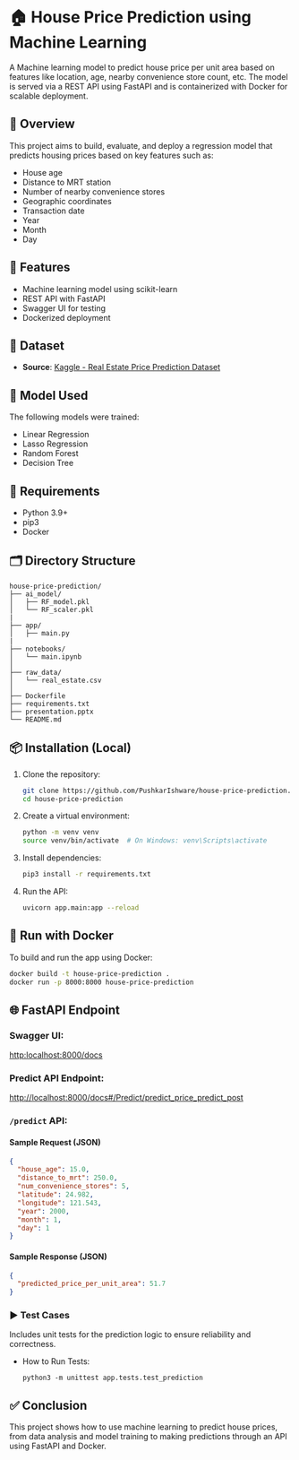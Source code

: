# 🏠 House Price Prediction using Machine Learning

A Machine learning model to predict house price per unit area based on features like location, age, nearby convenience store count, etc. The model is served via a REST API using FastAPI and is containerized with Docker for scalable deployment.

## 📌 Overview

This project aims to build, evaluate, and deploy a regression model that predicts housing prices based on key features such as:

- House age
- Distance to MRT station
- Number of nearby convenience stores
- Geographic coordinates
- Transaction date
- Year
- Month
- Day

## 🚀 Features

- Machine learning model using scikit-learn
- REST API with FastAPI
- Swagger UI for testing
- Dockerized deployment

## 📂 Dataset

- **Source**: [Kaggle - Real Estate Price Prediction Dataset](https://www.kaggle.com/datasets/quantbruce/real-estate-price-prediction)

## 🤖 Model Used

The following models were trained:

- Linear Regression
- Lasso Regression
- Random Forest
- Decision Tree

## 🧰 Requirements

- Python 3.9+
- pip3
- Docker

## 🗂️ Directory Structure

```
house-price-prediction/
├── ai_model/
│   ├── RF_model.pkl
│   └── RF_scaler.pkl
|
├── app/
│   ├── main.py
|
├── notebooks/
│   └── main.ipynb
│
├── raw_data/
│   └── real_estate.csv
│
├── Dockerfile
├── requirements.txt
├── presentation.pptx
└── README.md

```

## 📦 Installation (Local)

1. Clone the repository:
   ```bash
   git clone https://github.com/PushkarIshware/house-price-prediction.git
   cd house-price-prediction
   ```

2. Create a virtual environment:
   ```bash
   python -m venv venv
   source venv/bin/activate  # On Windows: venv\Scripts\activate
   ```

3. Install dependencies:
   ```bash
   pip3 install -r requirements.txt
   ```

4. Run the API:
   ```bash
   uvicorn app.main:app --reload
   ```

## 🐳 Run with Docker

To build and run the app using Docker:

```bash
docker build -t house-price-prediction .
docker run -p 8000:8000 house-price-prediction
```


## 🌐 FastAPI Endpoint

### Swagger UI: 
[http:localhost:8000/docs](http:localhost:8000/docs)

### Predict API Endpoint:

[http://localhost:8000/docs#/Predict/predict_price_predict_post](http://localhost:8000/docs#/Predict/predict_price_predict_post)

### `/predict` API:

#### Sample Request (JSON)
```json
{
  "house_age": 15.0,
  "distance_to_mrt": 250.0,
  "num_convenience_stores": 5,
  "latitude": 24.982,
  "longitude": 121.543,
  "year": 2000,
  "month": 1,
  "day": 1
}
```

#### Sample Response (JSON)
```json
{
  "predicted_price_per_unit_area": 51.7
}
```

### ▶️ Test Cases
Includes unit tests for the prediction logic to ensure reliability and correctness.

- How to Run Tests:

   `python3 -m unittest app.tests.test_prediction`

## ✅ Conclusion
This project shows how to use machine learning to predict house prices, from data analysis and model training to making predictions through an API using FastAPI and Docker.